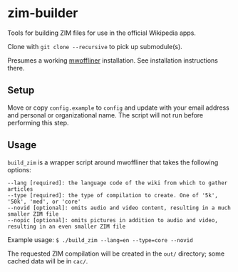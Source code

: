 # zim-builder

Tools for building ZIM files for use in the official Wikipedia apps.

Clone with `git clone --recursive` to pick up submodule(s).

Presumes a working [mwoffliner](https://github.com/openzim/mwoffliner) installation. See installation instructions there.

## Setup

Move or copy `config.example` to `config` and update with your email address and personal or organizational
name. The script will not run before performing this step.

## Usage

`build_zim` is a wrapper script around mwoffliner that takes the following options:

```
--lang [required]: the language code of the wiki from which to gather articles
--type [required]: the type of compilation to create. One of '5k', '50k', 'med', or 'core'
--novid [optional]: omits audio and video content, resulting in a much smaller ZIM file
--nopic [optional]: omits pictures in addition to audio and video, resulting in an even smaller ZIM file
```

Example usage: `$ ./build_zim --lang=en --type=core --novid`

The requested ZIM compilation will be created in the `out/` directory; some cached data will be in `cac/`.

